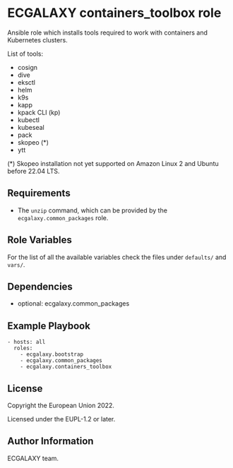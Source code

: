 ECGALAXY containers_toolbox role
================================

Ansible role which installs tools required to work with containers and Kubernetes clusters.

List of tools:

- cosign
- dive
- eksctl
- helm
- k9s
- kapp
- kpack CLI (kp)
- kubectl
- kubeseal
- pack
- skopeo (*)
- ytt

(*) Skopeo installation not yet supported on Amazon Linux 2 and Ubuntu before 22.04 LTS.

Requirements
------------

- The `unzip` command, which can be provided by the `ecgalaxy.common_packages` role.

Role Variables
--------------

For the list of all the available variables check the files under `defaults/` and `vars/`.

Dependencies
------------

- optional: ecgalaxy.common_packages

Example Playbook
----------------

    - hosts: all
      roles:
        - ecgalaxy.bootstrap
        - ecgalaxy.common_packages
        - ecgalaxy.containers_toolbox

License
-------

Copyright the European Union 2022.

Licensed under the EUPL-1.2 or later.

Author Information
------------------

ECGALAXY team.
